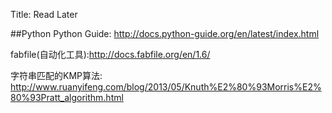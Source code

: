 Title: Read Later

##Python
Python Guide: http://docs.python-guide.org/en/latest/index.html

fabfile(自动化工具):http://docs.fabfile.org/en/1.6/

字符串匹配的KMP算法: http://www.ruanyifeng.com/blog/2013/05/Knuth%E2%80%93Morris%E2%80%93Pratt_algorithm.html
